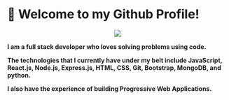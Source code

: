 # :wave: Welcome to my Github Profile!

<p align="center">
<!-- <img src= "[https://user-images.githubusercontent.com/42696800/137447306-89f21386-975d-4e6b-b173-25feb6e59d5d.gif](https://www.google.com/url?sa=i&url=https%3A%2F%2Fgiphy.com%2Fexplore%2Fweb-development&psig=AOvVaw3QDiwT7uHKpskLZ7VLnXUq&ust=1719919740417000&source=images&cd=vfe&opi=89978449&ved=0CBAQjRxqFwoTCPiz5rrehYcDFQAAAAAdAAAAABAJ)" width="600" height="350" /> -->
 <img src='[https://user-images.githubusercontent.com/42696800/137448379-f1f64047-e5c8-4b2f-b10f-d8014ffc93c3.gif](https://www.google.com/url?sa=i&url=https%3A%2F%2Fgiphy.com%2Fexplore%2Fweb-development&psig=AOvVaw3QDiwT7uHKpskLZ7VLnXUq&ust=1719919740417000&source=images&cd=vfe&opi=89978449&ved=0CBAQjRxqFwoTCPiz5rrehYcDFQAAAAAdAAAAABAJ)' />
</p>

**I am a full stack developer who loves solving problems using code.**

**The technologies that I currently have under my belt include JavaScript, React.js, Node.js, Express.js, HTML, CSS, Git, Bootstrap, MongoDB, and python.**

**I also have the experience of building Progressive Web Applications.**

##

<span align="center">
 

</span>
